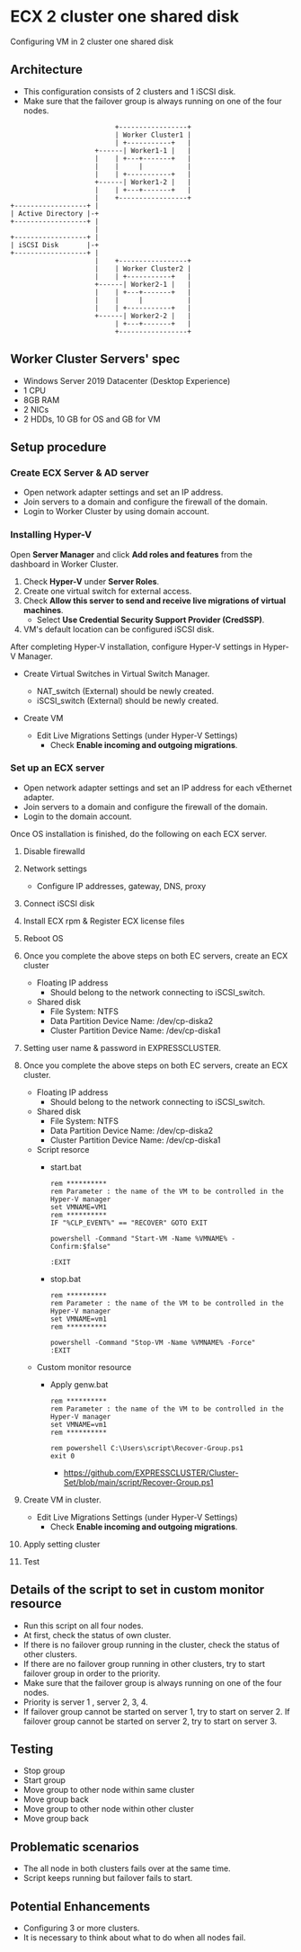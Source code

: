 # ECX 2 cluster one shared disk
Configuring VM in 2 cluster one shared disk
## Architecture
- This configuration consists of 2 clusters and 1 iSCSI disk.
- Make sure that the failover group is always running on one of the four nodes.

```
                          +-----------------+
                          | Worker Cluster1 |
                          | +-----------+   |
                     +------| Worker1-1 |   |
                     |    | +---+-------+   |
                     |    |     |           |
                     |    | +-----------+   |
                     +------| Worker1-2 |   |
                     |    | +---+-------+   |
                     |    +-----------------+
+------------------+ |
| Active Directory |-+    
+------------------+ |                     
                     |
+------------------+ |
| iSCSI Disk       |-+    
+------------------+ |
                     |    +-----------------+
                     |    | Worker Cluster2 |
                     |    | +-----------+   |
                     +------| Worker2-1 |   |
                     |    | +---+-------+   |
                     |    |     |           |
                     |    | +-----------+   |
                     +------| Worker2-2 |   |
                          | +---+-------+   |
                          +-----------------+
```

## Worker Cluster Servers' spec

- Windows Server 2019 Datacenter (Desktop Experience)
- 1 CPU
- 8GB RAM
- 2 NICs
- 2 HDDs, 10 GB for OS and GB for VM

## Setup procedure
### Create ECX Server & AD server
- Open network adapter settings and set an IP address.
- Join servers to a domain and configure the firewall of the domain.
- Login to Worker Cluster by using domain account.
 
### Installing Hyper-V

Open **Server Manager** and click **Add roles and features** from the dashboard in Worker Cluster.
1. Check **Hyper-V** under **Server Roles**.
2. Create one virtual switch for external access.
3. Check **Allow this server to send and receive live migrations of virtual machines**.
	- Select **Use Credential Security Support Provider (CredSSP)**.
4. VM's default location can be configured iSCSI disk.

After completing Hyper-V installation, configure Hyper-V settings in Hyper-V Manager.
- Create Virtual Switches in Virtual Switch Manager.
	- NAT_switch (External) should be newly created.
	- iSCSI_switch (External) should be newly created.

- Create VM
	- Edit Live Migrations Settings (under Hyper-V Settings)
		- Check **Enable incoming and outgoing migrations**.


### Set up an ECX server
- Open network adapter settings and set an IP address for each vEthernet adapter.
- Join servers to a domain and configure the firewall of the domain.
- Login to the domain account.

Once OS installation is finished, do the following on each ECX server.

1. Disable firewalld

1. Network settings
   - Configure IP addresses, gateway, DNS, proxy

1. Connect iSCSI disk

1. Install ECX rpm & Register ECX license files

1. Reboot OS

1. Once you complete the above steps on both EC servers, create an ECX cluster
   - Floating IP address
   	  - Should belong to the network connecting to iSCSI_switch.
   - Shared  disk
   	  - File System: NTFS
	  - Data Partition Device Name: /dev/cp-diska2
	  - Cluster Partition Device Name: /dev/cp-diska1
 
1. Setting user name & password in EXPRESSCLUSTER.

1. Once you complete the above steps on both EC servers, create an ECX cluster.
   - Floating IP address
   	  - Should belong to the network connecting to iSCSI_switch.
   - Shared  disk
	  - File System: NTFS
	  - Data Partition Device Name: /dev/cp-diska2
	  - Cluster Partition Device Name: /dev/cp-diska1
   - Script resorce
   		- start.bat
            
           ```
           rem **********
           rem Parameter : the name of the VM to be controlled in the Hyper-V manager
           set VMNAME=VM1
           rem **********
           IF "%CLP_EVENT%" == "RECOVER" GOTO EXIT

           powershell -Command "Start-VM -Name %VMNAME% -Confirm:$false"

           :EXIT
           ```
   		- stop.bat
           ```
           rem **********
           rem Parameter : the name of the VM to be controlled in the Hyper-V manager
           set VMNAME=vm1
           rem **********

           powershell -Command "Stop-VM -Name %VMNAME% -Force"
           :EXIT
           ```
   - Custom monitor resource
   		- Apply genw.bat
	
        	 ```
           	 rem **********
        	 rem Parameter : the name of the VM to be controlled in the Hyper-V manager
        	 set VMNAME=vm1
          	 rem **********

          	 rem powershell C:\Users\script\Recover-Group.ps1
          	 exit 0
          	 ```
		 
	         - https://github.com/EXPRESSCLUSTER/Cluster-Set/blob/main/script/Recover-Group.ps1

1. Create VM in cluster.
	- Edit Live Migrations Settings (under Hyper-V Settings)
		- Check **Enable incoming and outgoing migrations**.

1. Apply setting cluster

1. Test 

## Details of the script to set in custom monitor resource
- Run this script on all four nodes.
- At first, check the status of own cluster.
- If there is no failover group running in the cluster, check the status of other clusters.
- If there are no failover group running in other clusters, try to start failover group in order to the priority.
- Make sure that the failover group is always running on one of the four nodes.
- Priority is server 1 , server 2, 3, 4.
- If failover group cannot be started on server 1, try to start on server 2. If failover group cannot be started on server 2, try to start on server 3.

## Testing
- Stop group
- Start group
- Move group to other node within same cluster
- Move group back
- Move group to other node within other cluster
- Move group back

## Problematic scenarios
- The all node in both clusters fails over at the same time.
- Script keeps running but failover fails to start.
## Potential Enhancements
- Configuring 3 or more clusters.
- It is necessary to think about what to do when all nodes fail.
